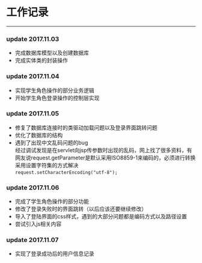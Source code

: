 # 工作记录
***

### update 2017.11.03 
* 完成数据库模型以及创建数据库
* 完成实体类的封装操作

### update 2017.11.04
* 实现学生角色操作的部分业务逻辑
* 开始学生角色登录操作的控制层实现

### update 2017.11.05
* 修复了数据库连接时的类驱动加载问题以及登录界面跳转问题
* 优化了数据库的结构
* 遇到了出现中文乱码问题的bug </br>
    经过调试发现是在servlet向jsp传参数时出现的乱码，网上找了很多资料，有网友说request.getParameter是默认采用ISO8859-1来编码的，必须进行转换采用设置字符集的方式解决</br>
`request.setCharacterEncoding("utf-8");  `

### update 2017.11.06
* 完成了学生角色操作的部分功能
* 修改了登录失败时的界面跳转（以后应该还要继续修改）
* 导入了登陆界面的css样式，遇到的大部分问题都是编码方式以及路径设置
* 尝试引入js相关内容

### update 2017.11.07
* 实现了登录成功后的用户信息记录
